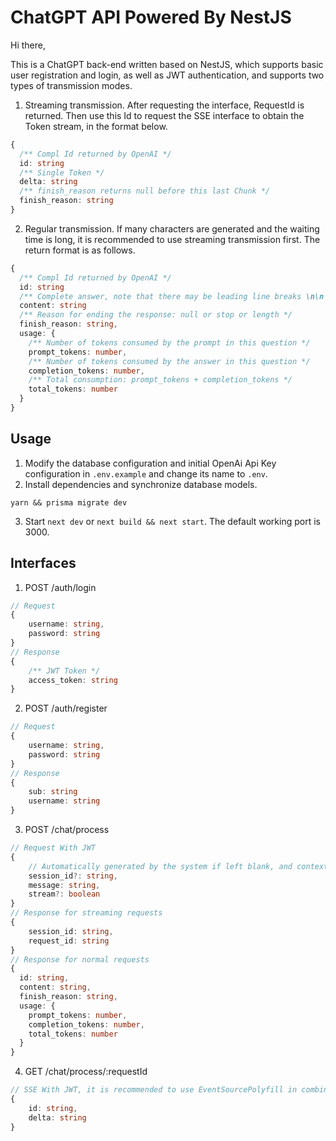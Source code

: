 # ChatGPT API Powered By NestJS

Hi there,

This is a ChatGPT back-end written based on NestJS, which supports basic user registration and login, as well as JWT authentication, and supports two types of transmission modes.

1. Streaming transmission. After requesting the interface, RequestId is returned. Then use this Id to request the SSE interface to obtain the Token stream, in the format below.

```typescript
{
  /** Compl Id returned by OpenAI */
  id: string
  /** Single Token */
  delta: string
  /** finish_reason returns null before this last Chunk */
  finish_reason: string
}
```

2. Regular transmission. If many characters are generated and the waiting time is long, it is recommended to use streaming transmission first. The return format is as follows.

```typescript
{
  /** Compl Id returned by OpenAI */
  id: string
  /** Complete answer, note that there may be leading line breaks \n\n */
  content: string
  /** Reason for ending the response: null or stop or length */
  finish_reason: string,
  usage: {
    /** Number of tokens consumed by the prompt in this question */
    prompt_tokens: number,
    /** Number of tokens consumed by the answer in this question */
    completion_tokens: number,
    /** Total consumption: prompt_tokens + completion_tokens */
    total_tokens: number
  }
}
```

## Usage

1. Modify the database configuration and initial OpenAi Api Key configuration in `.env.example` and change its name to `.env`.
2. Install dependencies and synchronize database models.

```shell
yarn && prisma migrate dev
```

3. Start `next dev` or `next build && next start`. The default working port is 3000.

## Interfaces

1. POST /auth/login

```typescript
// Request
{
	username: string,
	password: string
}
// Response
{
    /** JWT Token */
    access_token: string
}
```

2. POST /auth/register

```typescript
// Request
{
	username: string,
	password: string
}
// Response
{
    sub: string
    username: string
}
```

3. POST /chat/process

```typescript
// Request With JWT
{
	// Automatically generated by the system if left blank, and context is carried with session_id requests later
	session_id?: string,
	message: string,
	stream?: boolean
}
// Response for streaming requests
{
    session_id: string,
    request_id: string
}
// Response for normal requests
{
  id: string,
  content: string,
  finish_reason: string,
  usage: {
    prompt_tokens: number,
    completion_tokens: number,
    total_tokens: number
  }
}
```

4. GET /chat/process/:requestId

```typescript
// SSE With JWT, it is recommended to use EventSourcePolyfill in combination
{
    id: string,
    delta: string
}
```
